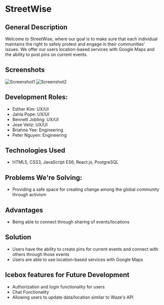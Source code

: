 # StreetWise

## General Description
Welcome to StreetWise, where our goal is to make sure that each individual maintains the right to safely protest and engage in their communities' issues. We offer our users location-based services with Google Maps and the ability to post pins on current events.

## Screenshots
![Screenshot1](https://i.imgur.com/Sm5nVcW.png)
![Screenshot2](https://i.imgur.com/lx65Faf.png)

## Development Roles:
* Esther Kim: UX/UI
* Jahla Pope: UX/UI
* Bennett Jobling: UX/UI
* Jose Veliz: UX/UI
* Briahna Yee: Engineering
* Peter Nguyen: Engineering

## Technologies Used
* HTML5, CSS3, JavaScript ES6, React.js, PostgreSQL

## Problems We're Solving:
* Providing a safe space for creating change among the global community through activism

## Advantages 
* Being able to connect through sharing of events/locations

## Solution
* Users have the ability to create pins for current events and connect with others through those events
* Users are able to use location-based services with Google Maps

## Icebox features for Future Development
* Authorization and login functionality for users
* Chat Functionality
* Allowing users to update data/location similar to Waze's API